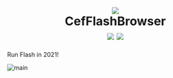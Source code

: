<h1 align="center">
    <img src="https://img.wenhairu.com/images/2021/03/28/amgyh.png" />
    <br />
    CefFlashBrowser
    <br />
    <img src="https://img.shields.io/github/license/Mzying2001/CefFlashBrowser" /> <img src="https://img.shields.io/github/v/release/Mzying2001/CefFlashBrowser?include_prereleases" />
</h1>

Run Flash in 2021!

![main](https://img.wenhairu.com/images/2021/04/06/aDpuK.png)
